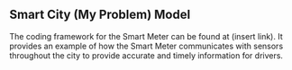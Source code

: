 ## Smart City (My Problem) Model

The coding framework for the Smart Meter can be found at (insert link). It provides an example of how the Smart Meter communicates with sensors throughout the city to provide accurate and timely information for drivers.

